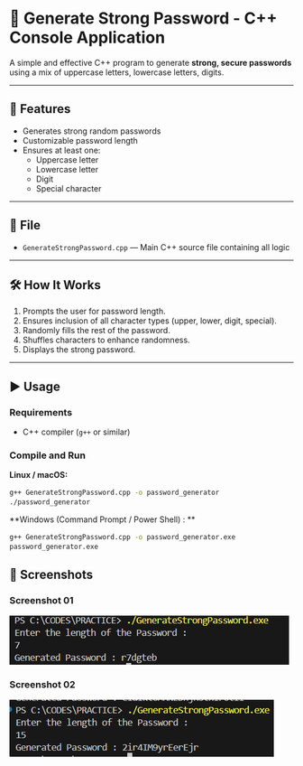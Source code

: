 # 🔐 Generate Strong Password - C++ Console Application

A simple and effective C++ program to generate **strong, secure passwords** using a mix of uppercase letters, lowercase letters, digits.

---

## 🚀 Features

- Generates strong random passwords
- Customizable password length
- Ensures at least one:
  - Uppercase letter
  - Lowercase letter
  - Digit
  - Special character

---

## 📁 File

- `GenerateStrongPassword.cpp` — Main C++ source file containing all logic

---

## 🛠️ How It Works

1. Prompts the user for password length.
2. Ensures inclusion of all character types (upper, lower, digit, special).
3. Randomly fills the rest of the password.
4. Shuffles characters to enhance randomness.
5. Displays the strong password.

---

## ▶️ Usage

### Requirements

- C++ compiler (`g++` or similar)

### Compile and Run

**Linux / macOS:**
```bash
g++ GenerateStrongPassword.cpp -o password_generator
./password_generator
```

**Windows (Command Prompt / Power Shell) : **
```bash
g++ GenerateStrongPassword.cpp -o password_generator.exe
password_generator.exe
```
## 📸 Screenshots
### Screenshot 01 
![Screenshot01](https://github.com/RahulM2416/Strong-Password-Generator-cpp/blob/main/gsp1.png)

### Screenshot 02 
![Screenshot01](https://github.com/RahulM2416/Strong-Password-Generator-cpp/blob/main/gsp2.png)

